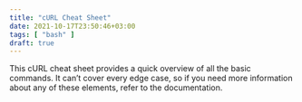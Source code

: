 ```yaml
---
title: "cURL Cheat Sheet"
date: 2021-10-17T23:50:46+03:00
tags: [ "bash" ]
draft: true
---
```


This cURL cheat sheet provides a quick overview of all the basic commands. It can’t cover every edge case, so if you need more information about any of these elements, refer to the documentation.

<!--more-->
